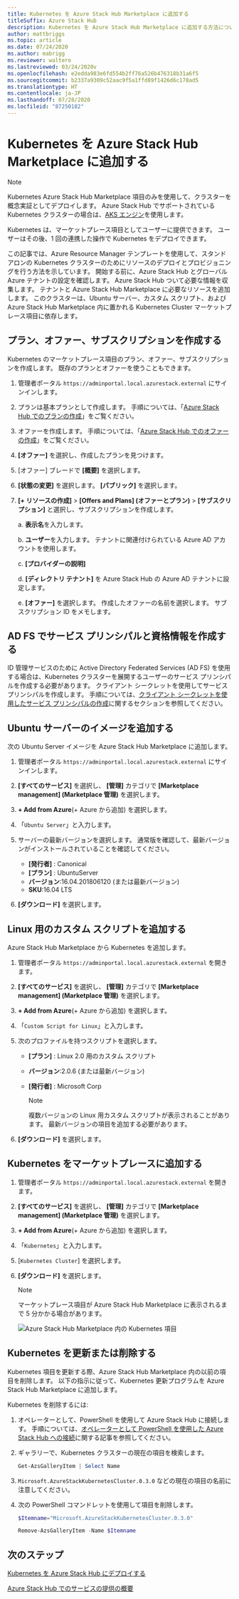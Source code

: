 ```yaml
---
title: Kubernetes を Azure Stack Hub Marketplace に追加する
titleSuffix: Azure Stack Hub
description: Kubernetes を Azure Stack Hub Marketplace に追加する方法について説明します。
author: mattbriggs
ms.topic: article
ms.date: 07/24/2020
ms.author: mabrigg
ms.reviewer: waltero
ms.lastreviewed: 03/24/2020v
ms.openlocfilehash: e2edda983e6fd554b2ff76a526b476318b31a6f5
ms.sourcegitcommit: b2337a9309c52aac9f5a1ffd89f1426d6c178ad5
ms.translationtype: HT
ms.contentlocale: ja-JP
ms.lasthandoff: 07/28/2020
ms.locfileid: "87250182"
---
```

# <a name="add-kubernetes-to-azure-stack-hub-marketplace"></a>Kubernetes を Azure Stack Hub Marketplace に追加する

> [!note]  
> Kubernetes Azure Stack Hub Marketplace 項目のみを使用して、クラスターを概念実証としてデプロイします。 Azure Stack Hub でサポートされている Kubernetes クラスターの場合は、[AKS エンジン](azure-stack-aks-engine.md)を使用します。

Kubernetes は、マーケットプレース項目としてユーザーに提供できます。 ユーザーはその後、1 回の連携した操作で Kubernetes をデプロイできます。

この記事では、Azure Resource Manager テンプレートを使用して、スタンドアロンの Kubernetes クラスターのためにリソースのデプロイとプロビジョニングを行う方法を示しています。 開始する前に、Azure Stack Hub とグローバル Azure テナントの設定を確認します。 Azure Stack Hub ついて必要な情報を収集します。 テナントと Azure Stack Hub Marketplace に必要なリソースを追加します。 このクラスターは、Ubuntu サーバー、カスタム スクリプト、および Azure Stack Hub Marketplace 内に置かれる Kubernetes Cluster マーケットプレース項目に依存します。

## <a name="create-a-plan-an-offer-and-a-subscription"></a>プラン、オファー、サブスクリプションを作成する

Kubernetes のマーケットプレース項目のプラン、オファー、サブスクリプションを作成します。 既存のプランとオファーを使うこともできます。

1. 管理者ポータル `https://adminportal.local.azurestack.external` にサインインします。

1. プランは基本プランとして作成します。 手順については、「[Azure Stack Hub でのプランの作成](azure-stack-create-plan.md)」をご覧ください。

1. オファーを作成します。 手順については、「[Azure Stack Hub でのオファーの作成](azure-stack-create-offer.md)」をご覧ください。

1. **[オファー]** を選択し、作成したプランを見つけます。

1. [オファー] ブレードで **[概要]** を選択します。

1. **[状態の変更]** を選択します。 **[パブリック]** を選択します。

1. **[+ リソースの作成]**  >  **[Offers and Plans] (オファーとプラン)**  >  **[サブスクリプション]** と選択し、サブスクリプションを作成します。

    a. **表示名**を入力します。

    b. **ユーザー**を入力します。 テナントに関連付けられている Azure AD アカウントを使用します。

    c. **[プロバイダーの説明]**

    d. **[ディレクトリ テナント]** を Azure Stack Hub の Azure AD テナントに設定します。 

    e. **[オファー]** を選択します。 作成したオファーの名前を選択します。 サブスクリプション ID をメモします。

## <a name="create-a-service-principal-and-credentials-in-ad-fs"></a>AD FS でサービス プリンシパルと資格情報を作成する

ID 管理サービスのために Active Directory Federated Services (AD FS) を使用する場合は、Kubernetes クラスターを展開するユーザーのサービス プリンシパルを作成する必要があります。 クライアント シークレットを使用してサービス プリンシパルを作成します。 手順については、[クライアント シークレットを使用したサービス プリンシパルの作成](azure-stack-create-service-principals.md#create-a-service-principal-that-uses-client-secret-credentials)に関するセクションを参照してください。

## <a name="add-an-ubuntu-server-image"></a>Ubuntu サーバーのイメージを追加する

次の Ubuntu Server イメージを Azure Stack Hub Marketplace に追加します。

1. 管理者ポータル `https://adminportal.local.azurestack.external` にサインインします。

1. **[すべてのサービス]** を選択し、 **[管理]** カテゴリで **[Marketplace management] (Marketplace 管理)** を選択します。

1. **+ Add from Azure**(+ Azure から追加) を選択します。

1. 「`Ubuntu Server`」と入力します。

1. サーバーの最新バージョンを選択します。 通常版を確認して、最新バージョンがインストールされていることを確認してください。
    - **[発行者]** : Canonical
    - **[プラン]** : UbuntuServer
    - **バージョン**:16.04.201806120 (または最新バージョン)
    - **SKU**:16.04 LTS

1. **[ダウンロード]** を選択します。

## <a name="add-a-custom-script-for-linux"></a>Linux 用のカスタム スクリプトを追加する

Azure Stack Hub Marketplace から Kubernetes を追加します。

1. 管理者ポータル `https://adminportal.local.azurestack.external` を開きます。

1. **[すべてのサービス]** を選択し、 **[管理]** カテゴリで **[Marketplace management] (Marketplace 管理)** を選択します。

1. **+ Add from Azure**(+ Azure から追加) を選択します。

1. 「`Custom Script for Linux`」と入力します。

1. 次のプロファイルを持つスクリプトを選択します。
   - **[プラン]** : Linux 2.0 用のカスタム スクリプト
   - **バージョン**:2.0.6 (または最新バージョン)
   - **[発行者]** : Microsoft Corp

     > [!Note]  
     > 複数バージョンの Linux 用カスタム スクリプトが表示されることがあります。 最新バージョンの項目を追加する必要があります。

1. **[ダウンロード]** を選択します。

## <a name="add-kubernetes-to-the-marketplace"></a>Kubernetes をマーケットプレースに追加する

1. 管理者ポータル `https://adminportal.local.azurestack.external` を開きます。

1. **[すべてのサービス]** を選択し、 **[管理]** カテゴリで **[Marketplace management] (Marketplace 管理)** を選択します。

1. **+ Add from Azure**(+ Azure から追加) を選択します。

1. 「`Kubernetes`」と入力します。

1. [`Kubernetes Cluster`] を選択します。

1. **[ダウンロード]** を選択します。

    > [!note]  
    > マーケットプレース項目が Azure Stack Hub Marketplace に表示されるまで 5 分かかる場合があります。

    ![Azure Stack Hub Marketplace 内の Kubernetes 項目](../user/media/azure-stack-solution-template-kubernetes-deploy/marketplaceitem.png)

## <a name="update-or-remove-the-kubernetes"></a>Kubernetes を更新または削除する

Kubernetes 項目を更新する際、Azure Stack Hub Marketplace 内の以前の項目を削除します。 以下の指示に従って、Kubernetes 更新プログラムを Azure Stack Hub Marketplace に追加します。

Kubernetes を削除するには:

1. オペレーターとして、PowerShell を使用して Azure Stack Hub に接続します。 手順については、[オペレーターとして PowerShell を使用した Azure Stack Hub への接続](azure-stack-powershell-configure-admin.md)に関する記事を参照してください。

2. ギャラリーで、Kubernetes クラスターの現在の項目を検索します。

    ```powershell  
    Get-AzsGalleryItem | Select Name
    ```
    
3. `Microsoft.AzureStackKubernetesCluster.0.3.0` などの現在の項目の名前に注意してください。

4. 次の PowerShell コマンドレットを使用して項目を削除します。

    ```powershell  
    $Itemname="Microsoft.AzureStackKubernetesCluster.0.3.0"

    Remove-AzsGalleryItem -Name $Itemname
    ```

## <a name="next-steps"></a>次のステップ

[Kubernetes を Azure Stack Hub にデプロイする](../user/azure-stack-solution-template-kubernetes-deploy.md)

[Azure Stack Hub でのサービスの提供の概要](service-plan-offer-subscription-overview.md)
